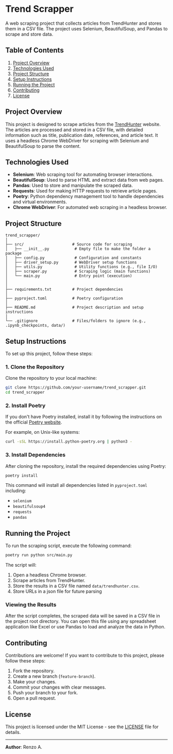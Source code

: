 
# Trend Scrapper

A web scraping project that collects articles from TrendHunter and stores them in a CSV file. The project uses Selenium, BeautifulSoup, and Pandas to scrape and store data.

## Table of Contents
1. [Project Overview](#project-overview)
2. [Technologies Used](#technologies-used)
3. [Project Structure](#project-structure)
4. [Setup Instructions](#setup-instructions)
5. [Running the Project](#running-the-project)
6. [Contributing](#contributing)
7. [License](#license)

## Project Overview

This project is designed to scrape articles from the [TrendHunter](https://www.trendhunter.com/) website. The articles are processed and stored in a CSV file, with detailed information such as title, publication date, references, and article text. It uses a headless Chrome WebDriver for scraping with Selenium and BeautifulSoup to parse the content.

## Technologies Used

- **Selenium**: Web scraping tool for automating browser interactions.
- **BeautifulSoup**: Used to parse HTML and extract data from web pages.
- **Pandas**: Used to store and manipulate the scraped data.
- **Requests**: Used for making HTTP requests to retrieve article pages.
- **Poetry**: Python dependency management tool to handle dependencies and virtual environments.
- **Chrome WebDriver**: For automated web scraping in a headless browser.

## Project Structure

```
trend_scrapper/
│
├── src/                     # Source code for scraping
│   ├── __init__.py           # Empty file to make the folder a package
│   ├── config.py             # Configuration and constants
│   ├── driver_setup.py       # WebDriver setup functions
│   ├── utils.py              # Utility functions (e.g., file I/O)
│   ├── scraper.py            # Scraping logic (main functions)
│   └── main.py               # Entry point (execution)
│
│
├── requirements.txt         # Project dependencies
│
├── pyproject.toml           # Poetry configuration
│
├── README.md                # Project description and setup instructions
│
└── .gitignore               # Files/folders to ignore (e.g., .ipynb_checkpoints, data/)
```

## Setup Instructions

To set up this project, follow these steps:

### 1. Clone the Repository

Clone the repository to your local machine:

```bash
git clone https://github.com/your-username/trend_scrapper.git
cd trend_scrapper
```

### 2. Install Poetry

If you don't have Poetry installed, install it by following the instructions on the official [Poetry website](https://python-poetry.org/docs/#installation).

For example, on Unix-like systems:

```bash
curl -sSL https://install.python-poetry.org | python3 -
```

### 3. Install Dependencies

After cloning the repository, install the required dependencies using Poetry:

```bash
poetry install
```

This command will install all dependencies listed in `pyproject.toml` including:

- `selenium`
- `beautifulsoup4`
- `requests`
- `pandas`

## Running the Project

To run the scraping script, execute the following command:

```bash
poetry run python src/main.py
```

The script will:

1. Open a headless Chrome browser.
2. Scrape articles from TrendHunter.
3. Store the results in a CSV file named `data/trendhunter.csv`.
4. Store URLs in a json file for future parsing

### Viewing the Results

After the script completes, the scraped data will be saved in a CSV file in the project root directory. You can open this file using any spreadsheet application like Excel or use Pandas to load and analyze the data in Python.

## Contributing

Contributions are welcome! If you want to contribute to this project, please follow these steps:

1. Fork the repository.
2. Create a new branch (`feature-branch`).
3. Make your changes.
4. Commit your changes with clear messages.
5. Push your branch to your fork.
6. Open a pull request.

## License

This project is licensed under the MIT License - see the [LICENSE](LICENSE) file for details.

---

**Author**: Renzo A.
